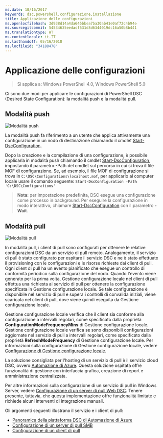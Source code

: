 ```yaml
---
ms.date: 10/16/2017
keywords: dsc,powershell,configurazione,installazione
title: Applicazione delle configurazioni
ms.openlocfilehash: 3d938d14a4da645bbea7ba30ab41e0af72c4b94e
ms.sourcegitcommit: 54534635eedacf531d8d6344019dc16a50b8b441
ms.translationtype: HT
ms.contentlocale: it-IT
ms.lasthandoff: 05/16/2018
ms.locfileid: "34188478"
---
```

# <a name="enacting-configurations"></a>Applicazione delle configurazioni

>Si applica a: Windows PowerShell 4.0, Windows PowerShell 5.0

Ci sono due modi per applicare le configurazioni di PowerShell DSC (Desired State Configuration): la modalità push e la modalità pull.

## <a name="push-mode"></a>Modalità push

![Modalità push](images/pushModel.png "Come funziona la modalità push")

La modalità push fa riferimento a un utente che applica attivamente una configurazione in un nodo di destinazione chiamando il cmdlet [Start-DscConfiguration](https://technet.microsoft.com/library/dn521623.aspx).

Dopo la creazione e la compilazione di una configurazione, è possibile applicarla in modalità push chiamando il cmdlet [Start-DscConfiguration](https://technet.microsoft.com/library/dn521623.aspx), impostando il parametro -Path del cmdlet sul percorso in cui si trova il file MOF di configurazione.
Se, ad esempio, il file MOF di configurazione si trova in `C:\DSC\Configurations\localhost.mof`, per applicarlo al computer locale usare il comando seguente: `Start-DscConfiguration -Path 'C:\DSC\Configurations'`

> __Nota__: per impostazione predefinita, DSC esegue una configurazione come processo in background. Per eseguire la configurazione in modo interattivo, chiamare [Start-DscConfiguration](https://technet.microsoft.com/library/dn521623.aspx) con il parametro __-Wait__.

## <a name="pull-mode"></a>Modalità pull

![Modalità pull](images/pullModel.png "Come funziona la modalità pull")

In modalità pull, i client di pull sono configurati per ottenere le relative configurazioni DSC da un servizio di pull remoto.
Analogamente, il servizio di pull è stato configurato per ospitare il servizio DSC e ne è stato effettuato il provisioning con le configurazioni e le risorse richieste dai client di pull.
Ogni client di pull ha un evento pianificato che esegue un controllo di conformità periodico sulla configurazione del nodo.
Quando l'evento viene generato per la prima volta, Gestione configurazione locale nel client di pull effettua una richiesta al servizio di pull per ottenere la configurazione specificata in Gestione configurazione locale.
Se tale configurazione è disponibile nel servizio di pull e supera i controlli di convalida iniziali, viene scaricata nel client di pull, dove viene quindi eseguita da Gestione configurazione locale.

Gestione configurazione locale verifica che il client sia conforme alla configurazione a intervalli regolari, come specificato dalla proprietà **ConfigurationModeFrequencyMins** di Gestione configurazione locale.
Gestione configurazione locale verifica se sono disponibili configurazioni aggiornate nel servizio di pull a intervalli regolari, come specificato dalla proprietà **RefreshModeFrequency** di Gestione configurazione locale.
Per informazioni sulla configurazione di Gestione configurazione locale, vedere [Configurazione di Gestione configurazione locale](metaConfig.md).

La soluzione consigliata per l'hosting di un servizio di pull è il servizio cloud DSC, ovvero [Automazione di Azure](https://azure.microsoft.com/services/automation/).
Questa soluzione ospitata offre funzionalità di gestione con interfaccia grafica, creazione di report e amministrazione centralizzata.

Per altre informazioni sulla configurazione di un servizio di pull in Windows Server, vedere [Configurazione di un server di pull Web DSC](pullServer.md).
Tenere presente, tuttavia, che questa implementazione offre funzionalità limitate e richiede alcuni interventi di integrazione manuali.

Gli argomenti seguenti illustrano il servizio e i client di pull:

- [Panoramica della piattaforma DSC di Automazione di Azure](https://docs.microsoft.com/en-us/azure/automation/automation-dsc-overview)
- [Configurazione di un server di pull SMB](pullServerSMB.md)
- [Configurazione di un client di pull](pullClientConfigID.md)